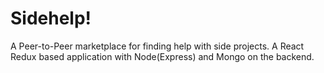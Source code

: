# Sidehelp!
A Peer-to-Peer marketplace for finding help with side projects.
A React Redux based application with Node(Express) and Mongo on the backend. 
